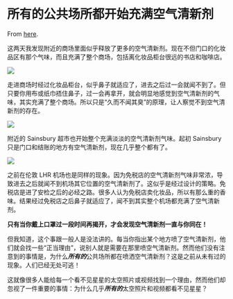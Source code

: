 # 所有的公共场所都开始充满空气清新剂

From [here](https://yinwang1.substack.com/p/9c4).

这两天我发现附近的商场里面似乎释放了更多的空气清新剂。现在不但门口的化妆品区有那个气味，而且充满了整个商场，包括离化妆品柜台很远的书店和咖啡店。

![](https://substackcdn.com/image/fetch/w_1456,c_limit,f_auto,q_auto:good,fl_progressive:steep/https%3A%2F%2Fsubstack-post-media.s3.amazonaws.com%2Fpublic%2Fimages%2F263f9f65-a50e-4ea6-ad55-977bc4379ff7_4032x3024.jpeg)

走进商场时经过化妆品柜台，似乎鼻子就适应了，进去之后过一会就闻不到了。但只要你用布或纸巾捂住鼻子，过一会再拿开，就会明显地感觉到空气清新剂的气味，其实充满了整个商场。所以只是“久而不闻其臭”的原理，让人察觉不到空气清新剂的存在。

![](https://substackcdn.com/image/fetch/w_1456,c_limit,f_auto,q_auto:good,fl_progressive:steep/https%3A%2F%2Fsubstack-post-media.s3.amazonaws.com%2Fpublic%2Fimages%2F3ea29ce2-7c00-4e2a-8b21-6d2995605c92_4032x3024.jpeg)

附近的 Sainsbury 超市也开始整个充满淡淡的空气清新剂气味。起初 Sainsbury 只是门口和结账的地方有空气清新剂，现在几乎整个都有了。

![](https://substackcdn.com/image/fetch/w_1456,c_limit,f_auto,q_auto:good,fl_progressive:steep/https%3A%2F%2Fsubstack-post-media.s3.amazonaws.com%2Fpublic%2Fimages%2F96ddb2fb-b693-44bd-a2e2-5613775a7c8f_4032x3024.jpeg)

之前在伦敦 LHR 机场也是同样的现象。因为免税店的空气清新剂气味非常浓，导致进去之后就闻不到机场其它位置的空气清新剂了。这似乎是经过设计的策略。免税店是进了安检之后的必经之路。很多人认为免税店卖化妆品，所以有那么重的香味。结果经过免税店之后鼻子就适应了，闻不到其实整个机场都充满了空气清新剂。

**只有当你戴上口罩过一段时间再揭开，才会发现空气清新剂一直与你同在！**

<span>但我知道，这个事跟一般人是没法讲的。每当你指出某个地方喷了空气清新剂，他们就会找一些“正当理由”，说别人就是需要在那里喷空气清新剂。然而他们没有注意到的事情是，为什么</span>***所有的***<span>公共场所都在喷洒空气清新剂？这是之前从未有过的现象。人们已经无处可逃！</span>

<span>这就像很多人能给每一个看不见星星的太空照片或视频找到一个理由，然而他们却忽视了一件重要的事情：为什么几乎</span>***所有的***<span>太空照片和视频都看不见星星？</span>
